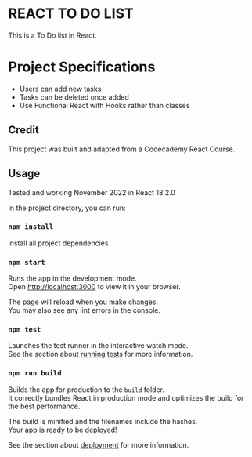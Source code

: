 # REACT TO DO LIST

This is a To Do list in React.

<!-- # Hosted

https://russellshire.github.io/react-todo-list -->

# Project Specifications

- Users can add new tasks
- Tasks can be deleted once added
- Use Functional React with Hooks rather than classes

<!-- ## Optional To Do: -->

## Credit

This project was built and adapted from a Codecademy React Course.

## Usage

Tested and working November 2022 in React 18.2.0

In the project directory, you can run:

### `npm install`

install all project dependencies

### `npm start`

Runs the app in the development mode.\
Open [http://localhost:3000](http://localhost:3000) to view it in your browser.

The page will reload when you make changes.\
You may also see any lint errors in the console.

### `npm test`

Launches the test runner in the interactive watch mode.\
See the section about [running tests](https://facebook.github.io/create-react-app/docs/running-tests) for more information.

### `npm run build`

Builds the app for production to the `build` folder.\
It correctly bundles React in production mode and optimizes the build for the best performance.

The build is minified and the filenames include the hashes.\
Your app is ready to be deployed!

See the section about [deployment](https://facebook.github.io/create-react-app/docs/deployment) for more information.
